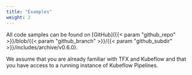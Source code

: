 ```yaml
---
title: "Examples"
weight: 2
---
```


All code samples can be found on [GitHub]({{< param "github_repo" >}}/blob/{{< param "github_branch" >}}/{{< param "github_subdir" >}}/includes/archive/v0.6.0).

We assume that you are already familiar with TFX and Kubeflow and that you have access to a running instance of Kubeflow Pipelines.